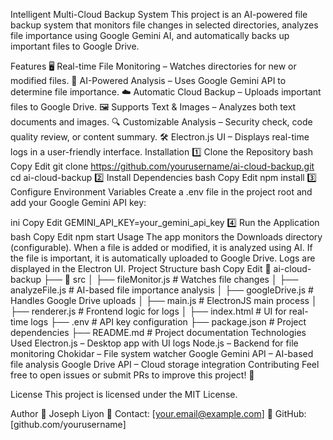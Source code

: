 Intelligent Multi-Cloud Backup System
This project is an AI-powered file backup system that monitors file changes in selected directories, analyzes file importance using Google Gemini AI, and automatically backs up important files to Google Drive.

Features
🖥️ Real-time File Monitoring – Watches directories for new or modified files.
🤖 AI-Powered Analysis – Uses Google Gemini API to determine file importance.
☁️ Automatic Cloud Backup – Uploads important files to Google Drive.
🖼️ Supports Text & Images – Analyzes both text documents and images.
🔍 Customizable Analysis – Security check, code quality review, or content summary.
🛠️ Electron.js UI – Displays real-time logs in a user-friendly interface.
Installation
1️⃣ Clone the Repository
bash
Copy
Edit
git clone https://github.com/yourusername/ai-cloud-backup.git
cd ai-cloud-backup
2️⃣ Install Dependencies
bash
Copy
Edit
npm install
3️⃣ Configure Environment Variables
Create a .env file in the project root and add your Google Gemini API key:

ini
Copy
Edit
GEMINI_API_KEY=your_gemini_api_key
4️⃣ Run the Application
bash
Copy
Edit
npm start
Usage
The app monitors the Downloads directory (configurable).
When a file is added or modified, it is analyzed using AI.
If the file is important, it is automatically uploaded to Google Drive.
Logs are displayed in the Electron UI.
Project Structure
bash
Copy
Edit
📂 ai-cloud-backup
├── 📁 src
│   ├── fileMonitor.js   # Watches file changes
│   ├── analyzeFile.js   # AI-based file importance analysis
│   ├── googleDrive.js   # Handles Google Drive uploads
│   ├── main.js          # ElectronJS main process
│   ├── renderer.js      # Frontend logic for logs
│   ├── index.html       # UI for real-time logs
├── .env                 # API key configuration
├── package.json         # Project dependencies
├── README.md            # Project documentation
Technologies Used
Electron.js – Desktop app with UI logs
Node.js – Backend for file monitoring
Chokidar – File system watcher
Google Gemini API – AI-based file analysis
Google Drive API – Cloud storage integration
Contributing
Feel free to open issues or submit PRs to improve this project! 🚀

License
This project is licensed under the MIT License.

Author
👤 Joseph Liyon
📧 Contact: [your.email@example.com]
🔗 GitHub: [github.com/yourusername]